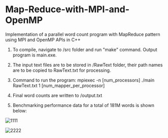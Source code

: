 # Map-Reduce-with-MPI-and-OpenMP
Implementation of a parallel word count program with MapReduce pattern using MPI and OpenMP APIs in C++

1. To compile, navigate to /src folder and run "make" command. Output program is main.exe.

2. The input text files are to be stored in /RawText folder, their path names are to be copied to RawText.txt for processing.

3. Command to run the program: mpiexec -n [num_processors] ./main RawText.txt 1 [num_mapper_per_processor]

4. Final word counts are written to /output.txt

5. Benchmarking performance data for a total of 181M words is shown below:

![1111](https://user-images.githubusercontent.com/35698328/56923723-7f93cd00-6a88-11e9-8609-c63afacbc834.JPG)

![2222](https://user-images.githubusercontent.com/35698328/56923735-88849e80-6a88-11e9-9a86-038a2a460939.JPG)
